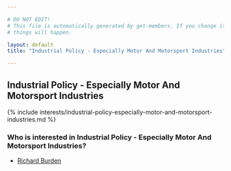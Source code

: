 ```yaml
---

# DO NOT EDIT!
# This file is automatically generated by get-members. If you change it, bad
# things will happen.

layout: default
title: "Industrial Policy - Especially Motor And Motorsport Industries"

---
```


## Industrial Policy - Especially Motor And Motorsport Industries

{% include interests/industrial-policy-especially-motor-and-motorsport-industries.md %}

### Who is interested in Industrial Policy - Especially Motor And Motorsport Industries?


* [Richard Burden](/members/richard-burden.html)
